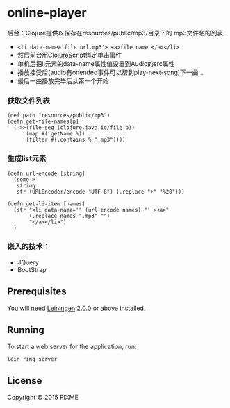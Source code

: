 # online-player

后台：Clojure提供以保存在resources/public/mp3/目录下的
mp3文件名的列表

* ```<li data-name='file url.mp3'> <a>file name </a></li>```
* 然后前台用ClojureScript绑定单击事件
* 单机后把li元素的data-name属性值设置到Audio的src属性
* 播放接受后(audio有onended事件可以帮到play-next-song)下一曲...
* 最后一曲播放完毕后从第一个开始

### 获取文件列表
```
(def path "resources/public/mp3")
(defn get-file-names[p]
  (->>(file-seq (clojure.java.io/file p))
      (map #(.getName %))
      (filter #(.contains % ".mp3"))))
```
### 生成list元素
```
(defn url-encode [string]
  (some->
   string
   str (URLEncoder/encode "UTF-8") (.replace "+" "%20")))

(defn get-li-item [names]
  (str "<li data-name='" (url-encode names) "' ><a>"
       (.replace names ".mp3" "")
       "</a></li>")
  )

```
### 嵌入的技术：
+ JQuery
+ BootStrap

## Prerequisites

You will need [Leiningen][] 2.0.0 or above installed.

[leiningen]: https://github.com/technomancy/leiningen

## Running

To start a web server for the application, run:

    lein ring server

## License

Copyright © 2015 FIXME
